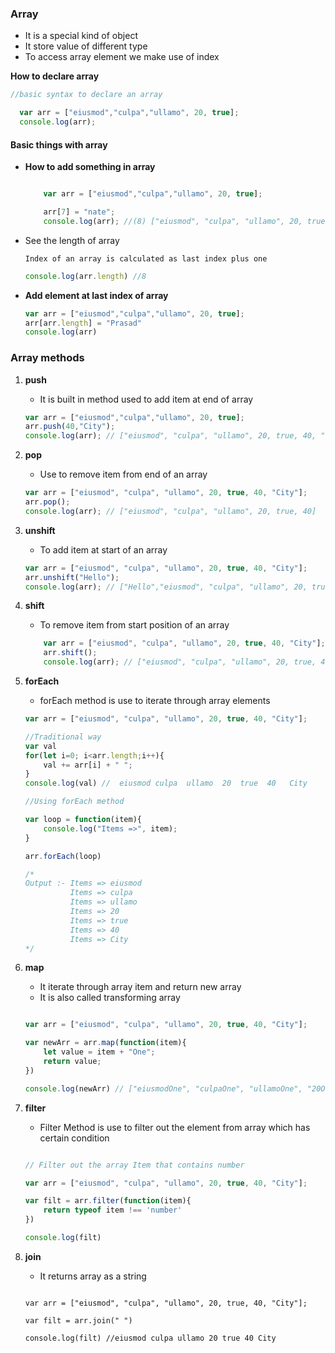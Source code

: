 ### Array

* It is a special kind of object
* It store value of different type
* To access array element we make use of index

**How to declare array**
 
 ```js
 //basic syntax to declare an array

   var arr = ["eiusmod","culpa","ullamo", 20, true];
   console.log(arr);
 ```

 #### Basic things with array

 * **How to add something in array**

    ```js

        var arr = ["eiusmod","culpa","ullamo", 20, true];

        arr[7] = "nate";
        console.log(arr); //(8) ["eiusmod", "culpa", "ullamo", 20, true, empty × 2, "nate"]
    ```
 * See the length of array

    `Index of an array is calculated as last index plus one`

    ```js
    console.log(arr.length) //8
    ```

 * **Add element at last index of array**

    ```js
    var arr = ["eiusmod","culpa","ullamo", 20, true];
    arr[arr.length] = "Prasad"
    console.log(arr)
    ```
### Array methods

1. **push** 
    - It is built in method used to add item at end of array

    ```js
    var arr = ["eiusmod","culpa","ullamo", 20, true];
    arr.push(40,"City");
    console.log(arr); // ["eiusmod", "culpa", "ullamo", 20, true, 40, "City"]
    ```
1. **pop**
    - Use to remove item from end of an array

    ```js
    var arr = ["eiusmod", "culpa", "ullamo", 20, true, 40, "City"];
    arr.pop();
    console.log(arr); // ["eiusmod", "culpa", "ullamo", 20, true, 40]
    ```
1. **unshift**

    - To add item at start of an array

    ```js
    var arr = ["eiusmod", "culpa", "ullamo", 20, true, 40, "City"];
    arr.unshift("Hello");
    console.log(arr); // ["Hello","eiusmod", "culpa", "ullamo", 20, true, 40]
    ```
1. **shift**

    - To remove item from start position of an array
    ```js
        var arr = ["eiusmod", "culpa", "ullamo", 20, true, 40, "City"];
        arr.shift();
        console.log(arr); // ["eiusmod", "culpa", "ullamo", 20, true, 40]
    ```

1. **forEach**
    
    - forEach method is use to iterate through array elements

    ```js
    var arr = ["eiusmod", "culpa", "ullamo", 20, true, 40, "City"];

    //Traditional way
    var val
    for(let i=0; i<arr.length;i++){
        val += arr[i] + " ";
    }
    console.log(val) //  eiusmod culpa  ullamo  20  true  40   City 

    //Using forEach method

    var loop = function(item){
        console.log("Items =>", item);
    }

    arr.forEach(loop)

    /*
    Output :- Items => eiusmod
              Items => culpa
              Items => ullamo
              Items => 20
              Items => true
              Items => 40
              Items => City
    */
    ```
1. **map**

    - It iterate through array item and return new array
    - It is also called transforming array

    ```js

    var arr = ["eiusmod", "culpa", "ullamo", 20, true, 40, "City"];

    var newArr = arr.map(function(item){
        let value = item + "One";
        return value;
    })

    console.log(newArr) // ["eiusmodOne", "culpaOne", "ullamoOne", "20One", "trueOne", "40One", "CityOne"]
    ```
1. **filter**

    - Filter Method is use to filter out the element from array which has certain condition

    ```js

    // Filter out the array Item that contains number

    var arr = ["eiusmod", "culpa", "ullamo", 20, true, 40, "City"];

    var filt = arr.filter(function(item){
        return typeof item !== 'number'
    })

    console.log(filt)
    ```
1. **join**

    - It returns array as a string

    ```JS

    var arr = ["eiusmod", "culpa", "ullamo", 20, true, 40, "City"];

    var filt = arr.join(" ")

    console.log(filt) //eiusmod culpa ullamo 20 true 40 City

    ```

